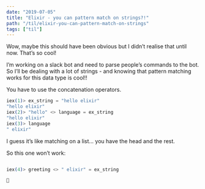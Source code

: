 ```yaml
---
date: "2019-07-05"
title: "Elixir - you can pattern match on strings?!"
path: "/til/elixir-you-can-pattern-match-on-strings"
tags: ["til"]
---
```


Wow, maybe this should have been obvious but I didn’t realise that until now. That’s so cool!

I’m working on a slack bot and need to parse people’s commands to the bot. So I’ll be dealing with a lot of strings - and knowing that pattern matching works for this data type is cool!!

You have to use the concatenation operators. 

```elixir
iex(1)> ex_string = "hello elixir"
"hello elixir"
iex(2)> "hello" <> language = ex_string
"hello elixir"
iex(3)> language
" elixir"
```

I guess it’s like matching on a list… you have the head and the rest.

So this one won’t work:

```elixir

iex(4)> greeting <> " elixir" = ex_string

🧨

```
